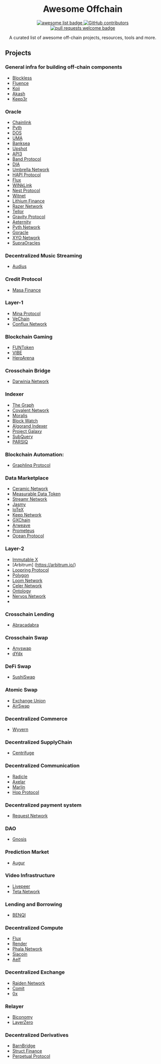 <div align="center">
  <h1 align="center">Awesome Offchain</h1>
  <p align="center">
    <a href="https://github.com/sindresorhus/awesome">
      <img alt="awesome list badge" src="https://cdn.rawgit.com/sindresorhus/awesome/d7305f38d29fed78fa85652e3a63e154dd8e8829/media/badge.svg">
    </a>
    <a href="https://github.com/mchen8864/awesome-offchain/graphs/contributors">
      <img alt="GitHub contributors" src="https://img.shields.io/github/contributors/mchen8864/awesome-offchain">
    </a>
    <a href="http://makeapullrequest.com">
      <img alt="pull requests welcome badge" src="https://img.shields.io/badge/PRs-welcome-brightgreen.svg?style=flat">
    </a>
  </p>
  <p align="center">A curated list of awesome off-chain projects, resources, tools and more.</p>
</div>

## Projects

### General infra for building off-chain components
- [Blockless](https://www.blockless.network)
- [Fluence](https://fluence.network)
- [Koii](https://koii.network)
- [Akash](https://akash.network)
- [Keep3r](https://keep3r.network)

### Oracle
- [Chainlink](https://chain.link)
- [Pyth](https://pyth.network)
- [DOS](https://dos.network)
- [UMA](https://umaproject.org/products/optimistic-oracle)
- [Banksea](https://banksea.finance)
- [Upshot](https://upshot.xyz)
- [API3](https://api3.org)
- [Band Protocol](https://bandprotocol.com)
- [DIA](https://www.diadata.org)
- [Umbrella Network](https://www.umb.network)
- [HAPI Protocol](https://www.hapi.one)
- [Flux](https://www.fluxprotocol.org)
- [WINkLink](https://winklink.org)
- [Nest Protocol](https://www.nestprotocol.org)
- [Witnet](https://witnet.io)
- [Lithium Finance](https://lith.finance)
- [Razer Network](https://razor.network)
- [Tellor](https://tellor.io)
- [Gravity Protocol](https://gravity.tech)
- [Aeternity](https://aeternity.com/)
- [Pyth Network](https://pyth.network/)
- [Goracle](https://www.goracle.io/)
- [XYO Network](https://xyo.network/)
- [SupraOracles](https://supraoracles.com/)

### Decentralized Music Streaming
- [Audius](https://audius.org/)

### Credit Protocol
- [Masa Finance](https://masa.finance)

### Layer-1
- [Mina Protocol](https://minaprotocol.com/)
- [VeChain](https://www.vechain.org/)
- [Conflux Network](https://confluxnetwork.org/)


### Blockchain Gaming
- [FUNToken](https://funtoken.io/)
- [VIBE](https://www.vibehub.io/)
- [HeroArena](https://heroarena.app/)

### Crosschain Bridge
- [Darwinia Network](https://darwinia.network/)

### Indexer
- [The Graph](https://thegraph.com/en/)
- [Covalent Network](https://www.covalenthq.com)
- [Moralis](https://moralis.io)
- [Block Watch](https://github.com/blockwatch-cc/tzindex)
- [Algorand Indexer](https://developer.algorand.org/docs/get-details/indexer/)
- [Project Galaxy](https://galaxy.eco)
- [SubQuery](https://subquery.network)
- [PARSIQ](https://parsiq.net/)

### Blockchain Automation:
- [Graphlinq Protocol](https://graphlinq.io/)

### Data Marketplace
- [Ceramic Network](https://ceramic.network)
- [Measurable Data Token](https://mdt.io)
- [Streamr Network](https://streamr.network)
- [Jasmy](https://www.jasmy.co.jp/en.html)
- [IoTeX](https://iotex.io/)
- [Keep Network](https://keep.network/)
- [GXChain](https://en.gxchain.org/)
- [Arweave](https://www.arweave.org/)
- [Prometeus](https://prometeus.io/)
- [Ocean Protocol](https://oceanprotocol.com/)


### Layer-2
- [Immutable X](https://www.immutable.com)
- [Arbitrum] (https://arbitrum.io/)
- [Loopring Protocol](https://loopring.org/#/)
- [Polygon](https://polygon.technology/)
- [Loom Network](https://loomx.io/)
- [Celer Network](https://www.celer.network/#)
- [Ontology](https://ont.io/)
- [Nervos Network](https://www.nervos.org/)
- 

### Crosschain Lending
- [Abracadabra](https://abracadabra.money)

### Crosschain Swap
- [Anyswap](https://anyswap.exchange/#/router)
- [dYdx](https://dydx.community/dashboard)

### DeFi Swap
- [SushiSwap](https://www.sushi.com/)

### Atomic Swap
- [Exchange Union](https://www.exchangeunion.com/)
- [AirSwap](https://www.airswap.io/#/)

### Decentralized Commerce
- [Wyvern](https://wyvernprotocol.com/)

### Decentralized SupplyChain
- [Centrifuge](https://centrifuge.io/)

### Decentralized Communication
- [Radicle](https://radicle.xyz)
- [Axelar](https://axelar.network)
- [Marlin](https://www.marlin.org)
- [Hop Protocol](https://hopchain.org/index)

### Decentralized payment system
- [Request Network](https://request.network/en/)

### DAO
- [Gnosis](https://gnosis.io/)

### Prediction Market
- [Augur](https://www.augur.net/)

### Video Infrastructure
- [Livepeer](https://livepeer.org/)
- [Teta Network](https://www.thetatoken.org/)

### Lending and Borrowing
- [BENQI](https://benqi.fi/)

### Decentralized Compute
- [Flux](https://runonflux.io)
- [Render](https://rendertoken.com)
- [Phala Network](https://www.phala.network/)
- [Siacoin](https://sia.tech/)
- [Aelf](https://aelf.com/)

### Decentralized Exchange
- [Raiden Network](https://raiden.network/)
- [Comit](https://comit.network/)
- [0x](https://www.0x.org/)

### Relayer 
- [Biconomy](https://www.biconomy.io)
- [LayerZero](https://layerzero.network)

### Decentralized Derivatives
- [BarnBridge](https://barnbridge.com/roadmap/)
- [Struct Finance](https://www.struct.fi)
- [Perpetual Protocol](https://perp.com/)

